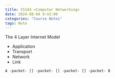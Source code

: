 ```yaml
---
title: CS144 <Computer Networking>
date: 2024-08-04 9:43:00
categories: "Course Notes"
tags: Note
---
```


The 4 Layer Internet Model

- Application
- Transport
- Network
- Link

`A -packet- [] -packet- [] -packet- [] -packet- B`


